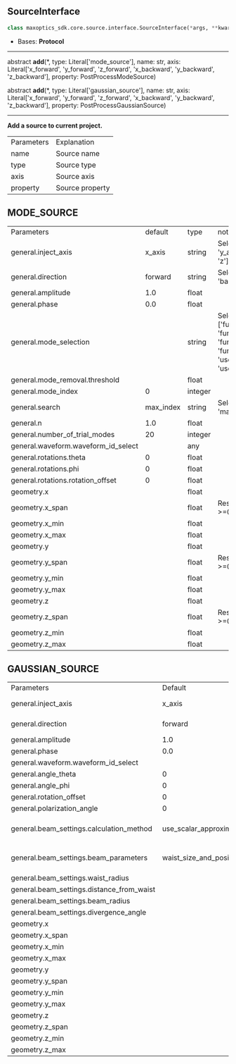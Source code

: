 
## SourceInterface

```py
class maxoptics_sdk.core.source.interface.SourceInterface(*args, **kwargs)
```

- Bases: __Protocol__

---
abstract __add__(*, type: Literal['mode_source'], name: str, axis: Literal['x_forward', 'y_forward', 'z_forward', 'x_backward', 'y_backward', 'z_backward'], property: PostProcessModeSource)

abstract __add__(*, type: Literal['gaussian_source'], name: str, axis: Literal['x_forward', 'y_forward', 'z_forward', 'x_backward', 'y_backward', 'z_backward'], property: PostProcessGaussianSource)

---

__Add a source to current project.__

<!-- Here's the representation of the given parameters as a Markdown table: -->

<table class="custom-table">
  <tr>
    <td class="typeface">Parameters</td>
    <td class="typeface">Explanation</td>
  </tr>
  <tr>
    <td>name</td>
    <td>Source name</td>
  </tr>
  <tr>
    <td>type</td>
    <td>Source type</td>
  </tr>
  <tr>
    <td>axis</td>
    <td>Source axis</td>
  </tr>
  <tr>
    <td>property</td>
    <td>Source property</td>
  </tr>
</table>



## MODE_SOURCE

<table class="custom-table">
  <tr>
    <td class="typeface">Parameters</td>
    <td class="typeface">default</td>
    <td class="typeface">type</td>
    <td class="typeface">notes</td>
  </tr>
  <tr>
    <td>general.inject_axis</td>
    <td>x_axis</td>
    <td>string</td>
    <td>Selections are ['x_axis', 'y_axis', 'z_axis', 'x', 'y', 'z'].</td>
  </tr>
  <tr>
    <td>general.direction</td>
    <td>forward</td>
    <td>string</td>
    <td>Selections are ['forward', 'backward'].</td>
  </tr>
  <tr>
    <td>general.amplitude</td>
    <td>1.0</td>
    <td>float</td>
    <td></td>
  </tr>
  <tr>
    <td>general.phase</td>
    <td>0.0</td>
    <td>float</td>
    <td></td>
  </tr>
  <tr>
    <td>general.mode_selection</td>
    <td></td>
    <td>string</td>
    <td>Selections are ['fundamental', 'fundamental_TE', 'fundamental_TM', 'fundamental_TE_and_TM', 'user_select', 'user_import'].</td>
  </tr>
  <tr>
    <td>general.mode_removal.threshold</td>
    <td></td>
    <td>float</td>
    <td></td>
  </tr>
  <tr>
    <td>general.mode_index</td>
    <td>0</td>
    <td>integer</td>
    <td></td>
  </tr>
  <tr>
    <td>general.search</td>
    <td>max_index</td>
    <td>string</td>
    <td>Selections are ['near_n', 'max_index'].</td>
  </tr>
  <tr>
    <td>general.n</td>
    <td>1.0</td>
    <td>float</td>
    <td></td>
  </tr>
  <tr>
    <td>general.number_of_trial_modes</td>
    <td>20</td>
    <td>integer</td>
    <td></td>
  </tr>
  <tr>
    <td>general.waveform.waveform_id_select</td>
    <td></td>
    <td>any</td>
    <td></td>
  </tr>
  <tr>
    <td>general.rotations.theta</td>
    <td>0</td>
    <td>float</td>
    <td></td>
  </tr>
  <tr>
    <td>general.rotations.phi</td>
    <td>0</td>
    <td>float</td>
    <td></td>
  </tr>
  <tr>
    <td>general.rotations.rotation_offset</td>
    <td>0</td>
    <td>float</td>
    <td></td>
  </tr>
  <tr>
    <td>geometry.x</td>
    <td></td>
    <td>float</td>
    <td></td>
  </tr>
  <tr>
    <td>geometry.x_span</td>
    <td></td>
    <td>float</td>
    <td>Restrained by condition: >=0.</td>
  </tr>
  <tr>
    <td>geometry.x_min</td>
    <td></td>
    <td>float</td>
    <td></td>
  </tr>
  <tr>
    <td>geometry.x_max</td>
    <td></td>
    <td>float</td>
    <td></td>
  </tr>
  <tr>
    <td>geometry.y</td>
    <td></td>
    <td>float</td>
    <td></td>
  </tr>
  <tr>
    <td>geometry.y_span</td>
    <td></td>
    <td>float</td>
    <td>Restrained by condition: >=0.</td>
  </tr>
  <tr>
    <td>geometry.y_min</td>
    <td></td>
    <td>float</td>
    <td></td>
  </tr>
  <tr>
    <td>geometry.y_max</td>
    <td></td>
    <td>float</td>
    <td></td>
  </tr>
  <tr>
    <td>geometry.z</td>
    <td></td>
    <td>float</td>
    <td></td>
  </tr>
  <tr>
    <td>geometry.z_span</td>
    <td></td>
    <td>float</td>
    <td>Restrained by condition: >=0.</td>
  </tr>
  <tr>
    <td>geometry.z_min</td>
    <td></td>
    <td>float</td>
    <td></td>
  </tr>
  <tr>
    <td>geometry.z_max</td>
    <td></td>
    <td>float</td>
    <td></td>
  </tr>
</table>



## GAUSSIAN_SOURCE

<table class="custom-table">
  <tr>
    <td class="typeface">Parameters</td>
    <td class="typeface">Default</td>
    <td class="typeface">Type</td>
    <td class="typeface">Notes</td>
  </tr>
  <tr>
    <td>general.inject_axis</td>
    <td>x_axis</td>
    <td>string</td>
    <td>Selections are ['x_axis', 'y_axis', 'z_axis', 'x', 'y', 'z'].</td>
  </tr>
  <tr>
    <td>general.direction</td>
    <td>forward</td>
    <td>string</td>
    <td>Selections are ['forward', 'backward'].</td>
  </tr>
  <tr>
    <td>general.amplitude</td>
    <td>1.0</td>
    <td>float</td>
    <td></td>
  </tr>
  <tr>
    <td>general.phase</td>
    <td>0.0</td>
    <td>float</td>
    <td></td>
  </tr>
  <tr>
    <td>general.waveform.waveform_id_select</td>
    <td></td>
    <td>waveform</td>
    <td></td>
  </tr>
  <tr>
    <td>general.angle_theta</td>
    <td>0</td>
    <td>float</td>
    <td></td>
  </tr>
  <tr>
    <td>general.angle_phi</td>
    <td>0</td>
    <td>float</td>
    <td></td>
  </tr>
  <tr>
    <td>general.rotation_offset</td>
    <td>0</td>
    <td>float</td>
    <td></td>
  </tr>
  <tr>
    <td>general.polarization_angle</td>
    <td>0</td>
    <td>float</td>
    <td></td>
  </tr>
  <tr>
    <td>general.beam_settings.calculation_method</td>
    <td>use_scalar_approximation</td>
    <td>string</td>
    <td>Selections are ['use_scalar_approximation', 'use_vector_approximation'].</td>
  </tr>
  <tr>
    <td>general.beam_settings.beam_parameters</td>
    <td>waist_size_and_position</td>
    <td>string</td>
    <td>Selections are ['waist_size_and_position', 'beam_size_and_divergence'].</td>
  </tr>
  <tr>
    <td>general.beam_settings.waist_radius</td>
    <td></td>
    <td>float</td>
    <td></td>
  </tr>
  <tr>
    <td>general.beam_settings.distance_from_waist</td>
    <td></td>
    <td>float</td>
    <td></td>
  </tr>
  <tr>
    <td>general.beam_settings.beam_radius</td>
    <td></td>
    <td>float</td>
    <td></td>
  </tr>
  <tr>
    <td>general.beam_settings.divergence_angle</td>
    <td></td>
    <td>float</td>
    <td></td>
  </tr>
  <tr>
    <td>geometry.x</td>
    <td></td>
    <td>float</td>
    <td></td>
  </tr>
  <tr>
    <td>geometry.x_span</td>
    <td></td>
    <td>float</td>
    <td>Restrained by condition: >=0.</td>
  </tr>
  <tr>
    <td>geometry.x_min</td>
    <td></td>
    <td>float</td>
    <td></td>
  </tr>
  <tr>
    <td>geometry.x_max</td>
    <td></td>
    <td>float</td>
    <td></td>
  </tr>
  <tr>
    <td>geometry.y</td>
    <td></td>
    <td>float</td>
    <td></td>
  </tr>
  <tr>
    <td>geometry.y_span</td>
    <td></td>
    <td>float</td>
    <td>Restrained by condition: >=0.</td>
  </tr>
  <tr>
    <td>geometry.y_min</td>
    <td></td>
    <td>float</td>
    <td></td>
  </tr>
  <tr>
    <td>geometry.y_max</td>
    <td></td>
    <td>float</td>
    <td></td>
  </tr>
  <tr>
    <td>geometry.z</td>
    <td></td>
    <td>float</td>
    <td></td>
  </tr>
  <tr>
    <td>geometry.z_span</td>
    <td></td>
    <td>float</td>
    <td>Restrained by condition: >=0.</td>
  </tr>
  <tr>
    <td>geometry.z_min</td>
    <td></td>
    <td>float</td>
    <td></td>
  </tr>
  <tr>
    <td>geometry.z_max</td>
    <td></td>
    <td>float</td>
    <td></td>
  </tr>
</table>



